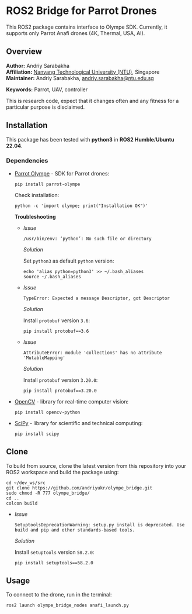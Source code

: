 # ROS2 Bridge for Parrot Drones
This ROS2 package contains interface to Olympe SDK. Currently, it supports only Parrot Anafi drones (4K, Thermal, USA, AI).

## Overview

**Author:** Andriy Sarabakha<br />
**Affiliation:** [Nanyang Technological University (NTU)](https://www.ntu.edu.sg), Singapore<br />
**Maintainer:** Andriy Sarabakha, andriy.sarabakha@ntu.edu.sg

**Keywords:** Parrot, UAV, controller

This is research code, expect that it changes often and any fitness for a particular purpose is disclaimed.

## Installation

This package has been tested with **python3** in **ROS2 Humble**/**Ubuntu 22.04**.

### Dependencies

- [Parrot Olympe](https://developer.parrot.com/docs/olympe/installation.html) - SDK for Parrot drones:

      pip install parrot-olympe
      
  Check installation:
  
      python -c 'import olympe; print("Installation OK")'
      
  **Troubleshooting**

  - *Issue*

        /usr/bin/env: ‘python’: No such file or directory
      
    *Solution*
  
    Set `python3` as default `python` version:

        echo 'alias python=python3' >> ~/.bash_aliases
        source ~/.bash_aliases
  
  - *Issue*

        TypeError: Expected a message Descriptor, got Descriptor
    
    *Solution*
  
    Install `protobuf` version `3.6`:

        pip install protobuf==3.6
    
  - *Issue*

        AttributeError: module 'collections' has no attribute 'MutableMapping'
    
    *Solution*
  
    Install `protobuf` version `3.20.0`:

        pip install protobuf==3.20.0

- [OpenCV](https://pypi.org/project/opencv-python/) - library for real-time computer vision:

      pip install opencv-python
    
- [SciPy](https://scipy.org/install/) - library for scientific and technical computing:

      pip install scipy
    
## Clone

To build from source, clone the latest version from this repository into your ROS2 workspace and build the package using:

	cd ~/dev_ws/src
	git clone https://github.com/andriyukr/olympe_bridge.git
	sudo chmod -R 777 olympe_bridge/
	cd ..
	colcon build
	
  - *Issue*

        SetuptoolsDeprecationWarning: setup.py install is deprecated. Use build and pip and other standards-based tools.
    
    *Solution*
  
    Install `setuptools` version `58.2.0`:

        pip install setuptools==58.2.0
        	
## Usage

To connect to the drone, run in the terminal:

    ros2 launch olympe_bridge_nodes anafi_launch.py
